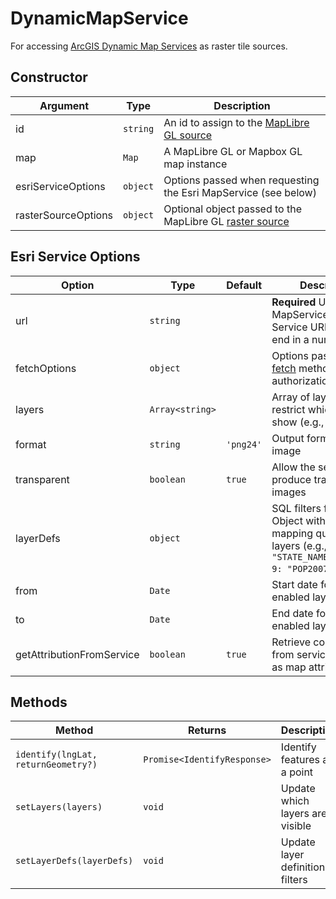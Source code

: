# DynamicMapService

For accessing [ArcGIS Dynamic Map Services](https://developers.arcgis.com/rest/services-reference/map-service.htm) as raster tile sources.

## Constructor

| Argument | Type | Description |
|----------|------|-------------|
| id | `string` | An id to assign to the [MapLibre GL source](https://maplibre.org/maplibre-gl-js-docs/api/map/#map#addsource) |
| map | `Map` | A MapLibre GL or Mapbox GL map instance |
| esriServiceOptions | `object` | Options passed when requesting the Esri MapService (see below) |
| rasterSourceOptions | `object` | Optional object passed to the MapLibre GL [raster source](https://maplibre.org/maplibre-style-spec/sources/#raster) |

## Esri Service Options

| Option | Type | Default | Description |
|--------|------|---------|-------------|
| url | `string` | | **Required** URL of the MapService (Note: Map Service URLs do not end in a number) |
| fetchOptions | `object` | | Options passed to the [fetch](https://developer.mozilla.org/en-US/docs/Web/API/fetch) method for authorization headers |
| layers | `Array<string>` | | Array of layer IDs to restrict which layers to show (e.g., `[1, 2, 3]`) |
| format | `string` | `'png24'` | Output format of the image |
| transparent | `boolean` | `true` | Allow the server to produce transparent images |
| layerDefs | `object` | | SQL filters for features. Object with keys mapping queries to layers (e.g., `{ 3: "STATE_NAME='Kansas'", 9: "POP2007>25000" }`) |
| from | `Date` | | Start date for time-enabled layers |
| to | `Date` | | End date for time-enabled layers |
| getAttributionFromService | `boolean` | `true` | Retrieve copyrightText from service and add as map attribution |

## Methods

| Method | Returns | Description |
|--------|---------|-------------|
| `identify(lngLat, returnGeometry?)` | `Promise<IdentifyResponse>` | Identify features at a point |
| `setLayers(layers)` | `void` | Update which layers are visible |
| `setLayerDefs(layerDefs)` | `void` | Update layer definition filters |